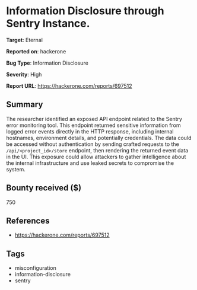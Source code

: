# Information Disclosure through Sentry Instance.

**Target**: Eternal

**Reported on**: hackerone

**Bug Type**: Information Disclosure

**Severity**: High

**Report URL**: https://hackerone.com/reports/697512

## Summary
The researcher identified an exposed API endpoint related to the Sentry error monitoring tool. 
This endpoint returned sensitive information from logged error events directly in the HTTP response, 
including internal hostnames, environment details, and potentially credentials. 
The data could be accessed without authentication by sending crafted requests to the `/api/<project_id>/store` endpoint, 
then rendering the returned event data in the UI. This exposure could allow attackers to gather intelligence 
about the internal infrastructure and use leaked secrets to compromise the system.

## Bounty received ($)
750

## References
- https://hackerone.com/reports/697512
## Tags
- misconfiguration
- information-disclosure
- sentry
